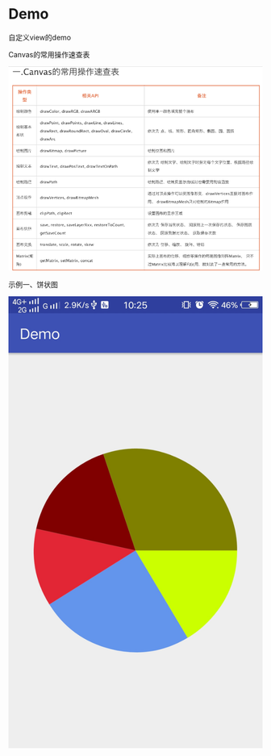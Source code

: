 # Demo
自定义view的demo

Canvas的常用操作速查表

![image](https://github.com/ZBJDSBJ/Demo/blob/master/canvas.jpg)



示例一、饼状图

![image](https://github.com/ZBJDSBJ/Demo/blob/master/pic1.jpg)
